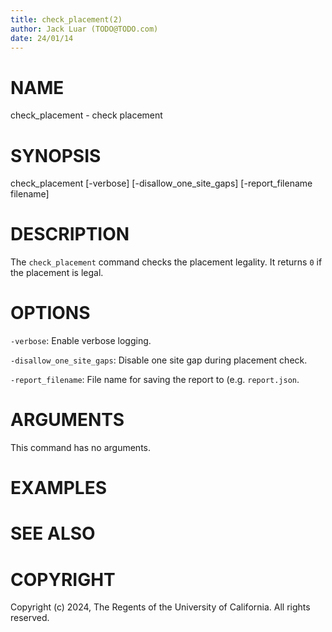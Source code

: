 ```yaml
---
title: check_placement(2)
author: Jack Luar (TODO@TODO.com)
date: 24/01/14
---
```


# NAME

check_placement - check placement

# SYNOPSIS

check_placement
    [-verbose]
    [-disallow_one_site_gaps]
    [-report_filename filename]


# DESCRIPTION

The `check_placement` command checks the placement legality. It returns
`0` if the placement is legal.

# OPTIONS

`-verbose`:  Enable verbose logging.

`-disallow_one_site_gaps`:  Disable one site gap during placement check.

`-report_filename`:  File name for saving the report to (e.g. `report.json`.

# ARGUMENTS

This command has no arguments.

# EXAMPLES

# SEE ALSO

# COPYRIGHT

Copyright (c) 2024, The Regents of the University of California. All rights reserved.
